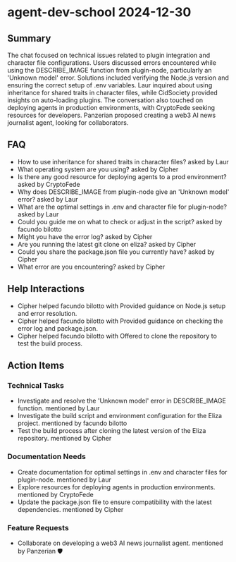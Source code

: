 # agent-dev-school 2024-12-30

## Summary
The chat focused on technical issues related to plugin integration and character file configurations. Users discussed errors encountered while using the DESCRIBE_IMAGE function from plugin-node, particularly an 'Unknown model' error. Solutions included verifying the Node.js version and ensuring the correct setup of .env variables. Laur inquired about using inheritance for shared traits in character files, while CidSociety provided insights on auto-loading plugins. The conversation also touched on deploying agents in production environments, with CryptoFede seeking resources for developers. Panzerian proposed creating a web3 AI news journalist agent, looking for collaborators.

## FAQ
- How to use inheritance for shared traits in character files? asked by Laur
- What operating system are you using? asked by Cipher
- Is there any good resource for deploying agents to a prod environment? asked by CryptoFede
- Why does DESCRIBE_IMAGE from plugin-node give an 'Unknown model' error? asked by Laur
- What are the optimal settings in .env and character file for plugin-node? asked by Laur
- Could you guide me on what to check or adjust in the script? asked by facundo bilotto
- Might you have the error log? asked by Cipher
- Are you running the latest git clone on eliza? asked by Cipher
- Could you share the package.json file you currently have? asked by Cipher
- What error are you encountering? asked by Cipher

## Help Interactions
- Cipher helped facundo bilotto with Provided guidance on Node.js setup and error resolution.
- Cipher helped facundo bilotto with Provided guidance on checking the error log and package.json.
- Cipher helped facundo bilotto with Offered to clone the repository to test the build process.

## Action Items

### Technical Tasks
- Investigate and resolve the 'Unknown model' error in DESCRIBE_IMAGE function. mentioned by Laur
- Investigate the build script and environment configuration for the Eliza project. mentioned by facundo bilotto
- Test the build process after cloning the latest version of the Eliza repository. mentioned by Cipher

### Documentation Needs
- Create documentation for optimal settings in .env and character files for plugin-node. mentioned by Laur
- Explore resources for deploying agents in production environments. mentioned by CryptoFede
- Update the package.json file to ensure compatibility with the latest dependencies. mentioned by Cipher

### Feature Requests
- Collaborate on developing a web3 AI news journalist agent. mentioned by Panzerian 🛡